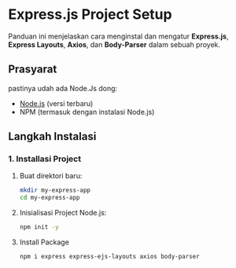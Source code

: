 # Express.js Project Setup

Panduan ini menjelaskan cara menginstal dan mengatur **Express.js**, **Express Layouts**, **Axios**, dan **Body-Parser** dalam sebuah proyek.

## Prasyarat

pastinya udah ada Node.Js dong:
- [Node.js](https://nodejs.org/) (versi terbaru)
- NPM (termasuk dengan instalasi Node.js)

## Langkah Instalasi

### 1. Installasi Project
1. Buat direktori baru:
   ```bash
   mkdir my-express-app
   cd my-express-app
2. Inisialisasi Project Node.js:
    ```bash
    npm init -y
3. Install Package
    ```bash
    npm i express express-ejs-layouts axios body-parser